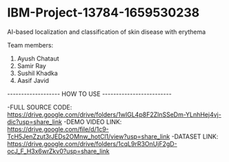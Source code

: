 # IBM-Project-13784-1659530238
AI-based localization and classification of skin disease with erythema

Team members:

1. Ayush Chataut
2. Samir Ray
3. Sushil Khadka
4. Aasif Javid



------------------- HOW TO USE -------------------------

-FULL SOURCE CODE: https://drive.google.com/drive/folders/1wIGL4p8F2ZlnSSeDm-YLnhHej4vj-dic?usp=share_link
-DEMO VIDEO LINK: https://drive.google.com/file/d/1c9-TcH5JenZzut3rJEDs2OMnw_hotCl1/view?usp=share_link
-DATASET LINK: https://drive.google.com/drive/folders/1cqL9rR3OnUjF2gD-ocJ_F_H3x6wrZkv0?usp=share_link
